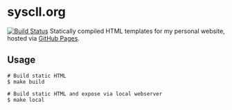 # syscll.org
[![Build Status](https://github.com/syscll/syscll.org/workflows/ci/badge.svg)](https://github.com/syscll/syscll.org/actions)
Statically compiled HTML templates for my personal website, hosted via [GitHub Pages](https://pages.github.com/).

## Usage
```
# Build static HTML
$ make build

# Build static HTML and expose via local webserver
$ make local
```


